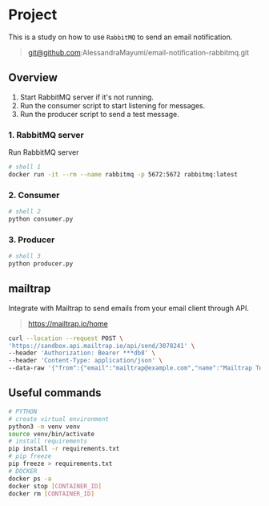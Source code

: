 # Project

This is a study on how to use `RabbitMQ` to send an email notification.

> git@github.com:AlessandraMayumi/email-notification-rabbitmq.git

## Overview

1. Start RabbitMQ server if it's not running.
2. Run the consumer script to start listening for messages.
3. Run the producer script to send a test message.

### 1. RabbitMQ server

Run RabbitMQ server

```sh
# shell 1
docker run -it --rm --name rabbitmq -p 5672:5672 rabbitmq:latest
```

### 2. Consumer
```sh
# shell 2
python consumer.py
```

### 3. Producer
```sh
# shell 3
python producer.py
```

## mailtrap

Integrate with Mailtrap to send emails from your email client through API.

> https://mailtrap.io/home

```sh
curl --location --request POST \
'https://sandbox.api.mailtrap.io/api/send/3078241' \
--header 'Authorization: Bearer ***db8' \
--header 'Content-Type: application/json' \
--data-raw '{"from":{"email":"mailtrap@example.com","name":"Mailtrap Test"},"to":[{"email":"alessandra_mms@hotmail.com"}],"subject":"You are awesome!","text":"Congrats for sending test email with Mailtrap!","category":"Integration Test"}'
```

## Useful commands
```sh
# PYTHON
# create virtual environment
python3 -m venv venv
source venv/bin/activate
# install requirements
pip install -r requirements.txt
# pip freeze
pip freeze > requirements.txt
# DOCKER
docker ps -a
docker stop [CONTAINER_ID]
docker rm [CONTAINER_ID]
```